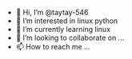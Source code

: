 - 👋 Hi, I’m @taytay-546
- 👀 I’m interested in linux python
- 🌱 I’m currently learning linux 
- 💞️ I’m looking to collaborate on ...
- 📫 How to reach me ...

<!---
taytay-546/taytay-546 is a ✨ special ✨ repository because its `README.md` (this file) appears on your GitHub profile.
You can click the Preview link to take a look at your changes.
--->
